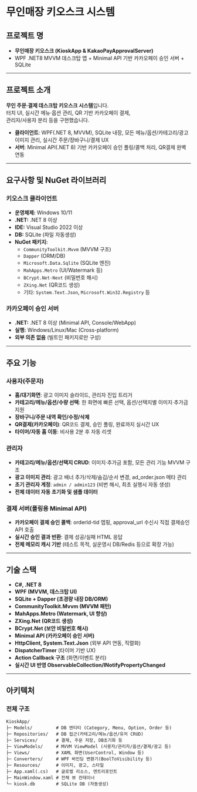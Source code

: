 # 무인매장 키오스크 시스템

## 프로젝트 명
- **무인매장 키오스크 (KioskApp & KakaoPayApprovalServer)**
- WPF .NET8 MVVM 데스크탑 앱 + Minimal API 기반 카카오페이 승인 서버 + SQLite

---

## 프로젝트 소개

**무인 주문·결제 데스크탑 키오스크 시스템**입니다.  
터치 UI, 실시간 메뉴·옵션 관리, QR 기반 카카오페이 결제,  
관리자/사용자 분리 등을 구현했습니다.

- **클라이언트**: WPF(.NET 8, MVVM), SQLite 내장, 모든 메뉴/옵션/카테고리/광고 이미지 관리, 실시간 주문/장바구니/결제 UX
- **서버**: Minimal API(.NET 8) 기반 카카오페이 승인 폴링/콜백 처리, QR결제 완벽 연동

---

## 요구사항 및 NuGet 라이브러리

### 키오스크 클라이언트
- **운영체제:** Windows 10/11
- **.NET:** .NET 8 이상
- **IDE:** Visual Studio 2022 이상
- **DB:** SQLite (파일 자동생성)
- **NuGet 패키지:**
  - `CommunityToolkit.Mvvm` (MVVM 구조)
  - `Dapper` (ORM/DB)
  - `Microsoft.Data.Sqlite` (SQLite 엔진)
  - `MahApps.Metro` (UI/Watermark 등)
  - `BCrypt.Net-Next` (비밀번호 해시)
  - `ZXing.Net` (QR코드 생성)
  - 기타: `System.Text.Json`, `Microsoft.Win32.Registry` 등

### 카카오페이 승인 서버
- **.NET:** .NET 8 이상 (Minimal API, Console/WebApp)
- **실행:** Windows/Linux/Mac (Cross-platform)
- **외부 의존 없음** (빌트인 패키지로만 구성)

---

## 주요 기능

### 사용자(주문자)
- **홈/대기화면**: 광고 이미지 슬라이드, 관리자 진입 트리거
- **카테고리/메뉴/옵션/수량 선택**: 한 화면에 빠른 선택, 옵션/선택지별 이미지·추가금 지원
- **장바구니/주문 내역 확인/수정/삭제**
- **QR결제(카카오페이)**: QR코드 결제, 승인 폴링, 완료까지 실시간 UX
- **타이머/자동 홈 이동**: 비사용 2분 후 자동 리셋

### 관리자
- **카테고리/메뉴/옵션/선택지 CRUD**: 이미지·추가금 포함, 모든 관리 기능 MVVM 구조
- **광고 이미지 관리**: 광고 배너 추가/삭제/숨김/순서 변경, ad_order.json 메타 관리
- **초기 관리자 계정**: `admin / admin123` (비번 해시, 최초 실행시 자동 생성)
- **전체 데이터 자동 초기화 및 샘플 데이터**

### 결제 서버(폴링용 Minimal API)
- **카카오페이 결제 승인 콜백**: orderId-tid 맵핑, approval_url 수신시 직접 결제승인 API 호출
- **실시간 승인 결과 반환**: 결제 성공/실패 HTML 응답
- **전체 메모리 캐시 기반** (테스트 목적, 실운영시 DB/Redis 등으로 확장 가능)

---

## 기술 스택

- **C#, .NET 8**
- **WPF (MVVM, 데스크탑 UI)**
- **SQLite + Dapper (초경량 내장 DB/ORM)**
- **CommunityToolkit.Mvvm (MVVM 패턴)**
- **MahApps.Metro (Watermark, UI 향상)**
- **ZXing.Net (QR코드 생성)**
- **BCrypt.Net (보안 비밀번호 해시)**
- **Minimal API (카카오페이 승인 서버)**
- **HttpClient, System.Text.Json** (외부 API 연동, 직렬화)
- **DispatcherTimer** (타이머 기반 UX)
- **Action Callback 구조** (화면/이벤트 분리)
- **실시간 UI 반영 ObservableCollection/INotifyPropertyChanged**

---

## 아키텍처

### 전체 구조

```plaintext
KioskApp/
├─ Models/         # DB 엔티티 (Category, Menu, Option, Order 등)
├─ Repositories/   # DB 접근(카테고리/메뉴/옵션/유저 CRUD)
├─ Services/       # 결제, 주문 저장, DB초기화 등
├─ ViewModels/     # MVVM ViewModel (사용자/관리자/옵션/결제/광고 등)
├─ Views/          # XAML 화면(UserControl, Window 등)
├─ Converters/     # WPF 바인딩 변환기(BoolToVisibility 등)
├─ Resources/      # 이미지, 광고, 스타일
├─ App.xaml(.cs)   # 글로벌 리소스, 엔트리포인트
├─ MainWindow.xaml # 전체 뷰 컨테이너
└─ kiosk.db        # SQLite DB (자동생성)
